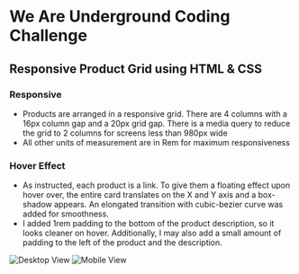 # We Are Underground Coding Challenge

## Responsive Product Grid using HTML & CSS

### Responsive
- Products are arranged in a responsive grid. There are 4 columns with a 16px column gap and a 20px grid gap. There is a media query to reduce the grid to 2 columns for screens less than 980px wide
- All other units of measurement are in Rem for maximum responsiveness

### Hover Effect
- As instructed, each product is a link. To give them a floating effect upon hover over, the entire card translates on the X and Y axis and a box-shadow appears. An elongated transition with cubic-bezier curve was added for smoothness.
- I added 1rem padding to the bottom of the product description, so it looks cleaner on hover. Additionally, I may also add a small amount of padding to the left of the product and the description.

![Desktop View](https://we-are-underground.s3.us-east-2.amazonaws.com/challenge_desktop.png)
![Mobile View](https://we-are-underground.s3.us-east-2.amazonaws.com/challenge_mobile.png)
